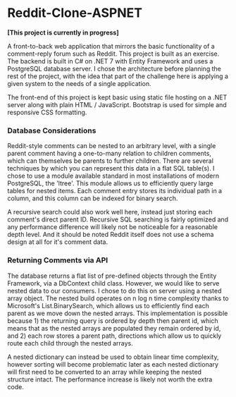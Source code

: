 # Reddit-Clone-ASPNET
**[This project is currently in progress]**

A front-to-back web application that mirrors the basic functionality of a comment-reply forum such as Reddit. This project is built as an exercise. The backend is built in C# on .NET 7 with Entity Framework and uses a PostgreSQL database server. 
I chose the architecture before planning the rest of the project, with the idea that part of the challenge here is applying a given system to the needs of a single application.

The front-end of this project is kept basic using static file hosting on a .NET server along with plain HTML / JavaScript. Bootstrap is used for simple and responsive CSS formatting.

### Database Considerations

Reddit-style comments can be nested to an arbitrary level, with a single parent comment having a one-to-many relation to children comments, which can themselves be parents to further children. There are several techniques by which you can
represent this data in a flat SQL table(s). I chose to use a module available standard in most installations of modern PostgreSQL, the 'ltree'. This module allows us to efficiently query large tables for nested items. Each comment 
entry stores its individual path in a column, and this column can be indexed for binary search.

A recursive search could also work well here, instead just storing each comment's direct parent ID. Recursive SQL searching is fairly optimized and any performance difference will likely not be noticeable for a reasonable depth level.
And it should be noted Reddit itself does not use a schema design at all for it's comment data.

### Returning Comments via API

The database returns a flat list of pre-defined objects through the Entity Framework, via a DbContext child class. However, we would like to serve nested data to our consumers. I chose to do this on server using a nested array object. The nested build 
operates on n log n time complexity thanks to Microsoft's List.BinarySearch, which allows us to efficiently find each parent as we move down the nested arrays. This implementation is possible because 1) the returning query is ordered by depth
then parent id, which means that as the nested arrays are populated they remain ordered by id, and 2) each row stores a parent path, directions which allow us to quickly route each child through the nested arrays.

A nested dictionary can instead be used to obtain linear time complexity, however sorting will become problematic later as each nested dictionary will first need to be converted to an array while keeping the nested structure intact. The 
performance increase is likely not worth the extra code. 
